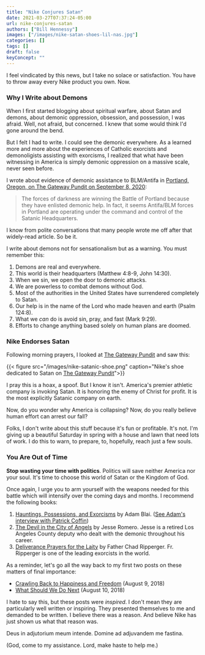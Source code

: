 ```yaml
---
title: "Nike Conjures Satan"
date: 2021-03-27T07:37:24-05:00
url: nike-conjures-satan
authors: ["Bill Hennessy"]
images: ["/images/nike-satan-shoes-lil-nas.jpg"]
categories: []
tags: []
draft: false
keyConcept: ""
---
```


I feel vindicated by this news, but I take no solace or satisfaction.  You have to throw away every Nike product you own. Now. 

### Why I Write about Demons

When I first started blogging about spiritual warfare, about Satan and demons, about demonic oppression, obsession, and possession, I was afraid. Well, not afraid, but concerned. I knew that some would think I'd gone around the bend. 

But I felt I had to write. I could see the demonic everywhere. As a learned more and more about the experiences of Catholic exorcists and demonoligists assisting with exorcisms, I realized that what have been witnessing in America is simply demonic oppression on a massive scale, never seen before. 

I wrote about evidence of demonic assistance to BLM/Antifa in [Portland, Oregon, on The Gateway Pundit on September 8, 2020](https://www.thegatewaypundit.com/2020/09/demonic-possession-portland-riots/):

> The forces of darkness are winning the Battle of Portland because they have enlisted demonic help. In fact, it seems Antifa/BLM forces in Portland are operating under the command and control of the Satanic Headquarters.

I know from polite conversations that many people wrote me off after that widely-read article. So be it. 

I write about demons not for sensationalism but as a warning. You must remember this:

1. Demons are real and everywhere.
2. This world is their headquarters (Matthew 4:8-9, John 14:30).
3. When we sin, we open the door to demonic attacks.
4. We are powerless to combat demons without God.
5. Most of the authorities in the United States have surrendered completely to Satan.
6. Our help is in the name of the Lord who made heaven and earth (Psalm 124:8).
7. What we *can* do is avoid sin, pray, and fast (Mark 9:29).
8. Efforts to change anything based solely on human plans are doomed.

### Nike Endorses Satan

Following morning prayers, I looked at [The Gateway Pundit](https://www.thegatewaypundit.com/2021/03/evil-nike-release-shoe-dedicated-satan-pentagon-human-blood-limited-edition-666-pairs/) and saw this:

{{< figure src="/images/nike-satanic-shoe.png" caption="Nike's shoe dedicated to Satan on [The Gateway Pundit](https://www.thegatewaypundit.com/2021/03/evil-nike-release-shoe-dedicated-satan-pentagon-human-blood-limited-edition-666-pairs/)">}}

I pray this is a hoax, a spoof. But I know it isn't. America's premier athletic company is invoking Satan. It is honoring the enemy of Christ for profit. It is the most explicitly Satanic company on earth. 

Now, do you wonder why America is collapsing? Now, do you really believe human effort can arrest our fall? 

Folks, I don't write about this stuff because it's fun or profitable. It's not. I'm giving up a beautiful Saturday in spring with a house and lawn that need lots of work. I do this to warn, to prepare, to, hopefully, reach just a few souls. 


### You Are Out of Time

**Stop wasting your time with politics**. Politics will save neither America nor your soul. It's time to choose this world of Satan or the Kingdom of God. 

Once again, I urge you to arm yourself with the weapons needed for this battle which will intensify over the coming days and months. I recommend the following books:

1. [Hauntings, Possessions, and Exorcisms](https://stpaulcenter.com/product/hauntings-possessions-and-exorcisms/) by Adam Blai. ([See Adam's interview with Patrick Coffin](https://www.patrickcoffin.media/jhauntings-possessions-and-exorcisms/))
2. [The Devil in the City of Angels](https://jesseromero.com/store/devil-city-angels) by Jesse Romero. Jesse is a retired Los Angeles County deputy who dealt with the demonic throughout his career.
3. [Deliverance Prayers for the Laity](https://www.christianbook.com/deliverance-prayers-for-use-the-laity/chad-ripperger/9781541056718/pd/056718) by Father Chad Ripperger. Fr. Ripperger is one of the leading exorcists in the world.


As a reminder, let's go all the way back to my first two posts on these matters of final importance:

* [Crawling Back to Happiness and Freedom](https://www.hennessysview.com/2018/08/08/crawling-back-to-happiness-and-freedom/) (August 9, 2018)
* [What Should We Do Next](https://www.hennessysview.com/2018/08/10/what-should-we-do-next/) (August 10, 2018)

I hate to say this, but these posts were *inspired*. I don't mean they are particularly well written or inspiring. They presented themselves to me and demanded to be written. I believe there was a reason. And believe Nike has just shown us what that reason was.

Deus in adjutorium meum intende.
Domine ad adjuvandem me fastina.

(God, come to my assistance. Lord, make haste to help me.)
